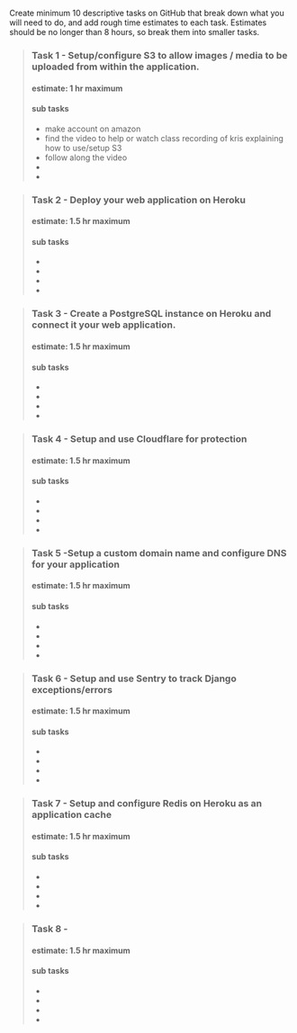 Create minimum 10 descriptive tasks on GitHub that break down what you will need to do,
and add rough time estimates to each task. Estimates should be no longer than 8 hours, so break them into smaller tasks.  


>### Task 1 - Setup/configure S3 to allow images / media to be uploaded from within the application.
>#### estimate: 1 hr maximum
>#### sub tasks
>- make account on amazon 
>- find the video to help or watch class recording of kris explaining how to use/setup  S3
>- follow along the video 
>-
>-



>### Task 2 - Deploy your web application on Heroku
>#### estimate: 1.5 hr maximum
>#### sub tasks
>-  
>-  
>-
>-


>### Task 3 - Create a PostgreSQL instance on Heroku and connect it your web application. 
>#### estimate: 1.5 hr maximum
>#### sub tasks
>-  
>-  
>-
>-


>### Task 4 - Setup and use Cloudflare for protection 
>#### estimate: 1.5 hr maximum
>#### sub tasks
>-  
>-  
>-
>-

>### Task 5 -Setup a custom domain name and configure DNS for your application
>#### estimate: 1.5 hr maximum
>#### sub tasks
>-  
>-  
>-
>-

>### Task 6 - Setup and use Sentry to track Django exceptions/errors
>#### estimate: 1.5 hr maximum
>#### sub tasks
>-  
>-  
>-
>-

>### Task 7 - Setup and configure Redis on Heroku as an application cache  
>#### estimate: 1.5 hr maximum
>#### sub tasks
>-  
>-  
>-
>-

>### Task 8 - 
>#### estimate: 1.5 hr maximum
>#### sub tasks
>-  
>-  
>-
>-
